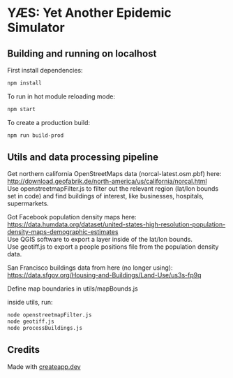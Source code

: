 # YÆS: Yet Another Epidemic Simulator

## Building and running on localhost

First install dependencies:

```sh
npm install
```

To run in hot module reloading mode:

```sh
npm start
```

To create a production build:

```sh
npm run build-prod
```

## Utils and data processing pipeline
Get northern california OpenStreetMaps data (norcal-latest.osm.pbf) here: http://download.geofabrik.de/north-america/us/california/norcal.html  
Use openstreetmapFilter.js to filter out the relevant region (lat/lon bounds set in code) and find buildings of interest, like businesses, hospitals, supermarkets.  

Got Facebook population density maps here: https://data.humdata.org/dataset/united-states-high-resolution-population-density-maps-demographic-estimates  
Use QGIS software to export a layer inside of the lat/lon bounds.  
Use geotiff.js to export a people positions file from the population density data.  

San Francisco buildings data from here (no longer using): https://data.sfgov.org/Housing-and-Buildings/Land-Use/us3s-fp9q

Define map boundaries in utils/mapBounds.js

inside utils, run:
```sh
node openstreetmapFilter.js
node geotiff.js
node processBuildings.js
```

## Credits

Made with [createapp.dev](https://createapp.dev/)

